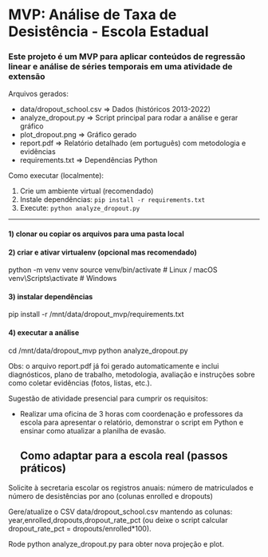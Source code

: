 # MVP: Análise de Taxa de Desistência - Escola Estadual

### Este projeto é um MVP para aplicar conteúdos de regressão linear e análise de séries temporais em uma atividade de extensão

Arquivos gerados:
- data/dropout_school.csv  => Dados (históricos 2013-2022)
- analyze_dropout.py       => Script principal para rodar a análise e gerar gráfico
- plot_dropout.png         => Gráfico gerado
- report.pdf               => Relatório detalhado (em português) com metodologia e evidências
- requirements.txt         => Dependências Python

Como executar (localmente):
1. Crie um ambiente virtual (recomendado)
2. Instale dependências: `pip install -r requirements.txt`
3. Execute: `python analyze_dropout.py`

-------------------------------------------------

#### 1) clonar ou copiar os arquivos para uma pasta local
#### 2) criar e ativar virtualenv (opcional mas recomendado)
python -m venv venv
source venv/bin/activate   # Linux / macOS
venv\Scripts\activate      # Windows

#### 3) instalar dependências
pip install -r /mnt/data/dropout_mvp/requirements.txt

#### 4) executar a análise
cd /mnt/data/dropout_mvp
python analyze_dropout.py


Obs: o arquivo report.pdf já foi gerado automaticamente e inclui diagnósticos, plano de trabalho,
metodologia, avaliação e instruções sobre como coletar evidências (fotos, listas, etc.).

Sugestão de atividade presencial para cumprir os requisitos:
- Realizar uma oficina de 3 horas com coordenação e professores da escola para apresentar o relatório,
  demonstrar o script em Python e ensinar como atualizar a planilha de evasão.


  ## Como adaptar para a escola real (passos práticos)

Solicite à secretaria escolar os registros anuais: número de matriculados e número de desistências por ano (colunas enrolled e dropouts)

Gere/atualize o CSV data/dropout_school.csv mantendo as colunas: year,enrolled,dropouts,dropout_rate_pct (ou deixe o script calcular dropout_rate_pct = dropouts/enrolled*100).

Rode python analyze_dropout.py para obter nova projeção e plot.

